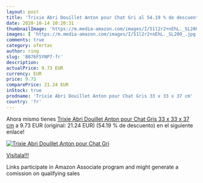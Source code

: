 ```yaml
---
layout: post
title: 'Trixie Abri Douillet Anton pour Chat Gri al 54.19 % de descuento'
date: 2020-10-14 10:20:31
thumbnailImage: 'https://m.media-amazon.com/images/I/51l2r2+nEhL._SL200_.jpg'
images: [ 'https://m.media-amazon.com/images/I/51l2r2+nEhL._SL200_.jpg' ]
comments: true
category: ofertas
author: ring
slug: 'B076F5YNP7-fr'
description:
actualPrice: 9.73 EUR
currency: EUR
price: 9.73
comparePrice: 21.24 EUR
inStock: true
prodname: 'Trixie Abri Douillet Anton pour Chat Gris 33 x 33 x 37 cm'
country: 'fr'
---
```


Ahora mismo tienes [Trixie Abri Douillet Anton pour Chat Gris 33 x 33 x 37 cm](https://www.amazon.fr/dp/B076F5YNP7/?tag=tolees0d-21) a 9.73 EUR (original: 21.24 EUR) (54.19 %  de descuento) en el siguiente enlace!

[![Trixie Abri Douillet Anton pour Chat Gri](https://m.media-amazon.com/images/I/51l2r2+nEhL._SL200_.jpg)](https://www.amazon.fr/dp/B076F5YNP7/?tag=tolees0d-21)

[Visítala!!!](https://www.amazon.fr/dp/B076F5YNP7/?tag=tolees0d-21)

Links participate in Amazon Associate program and might generate a comission on qualifying sales
